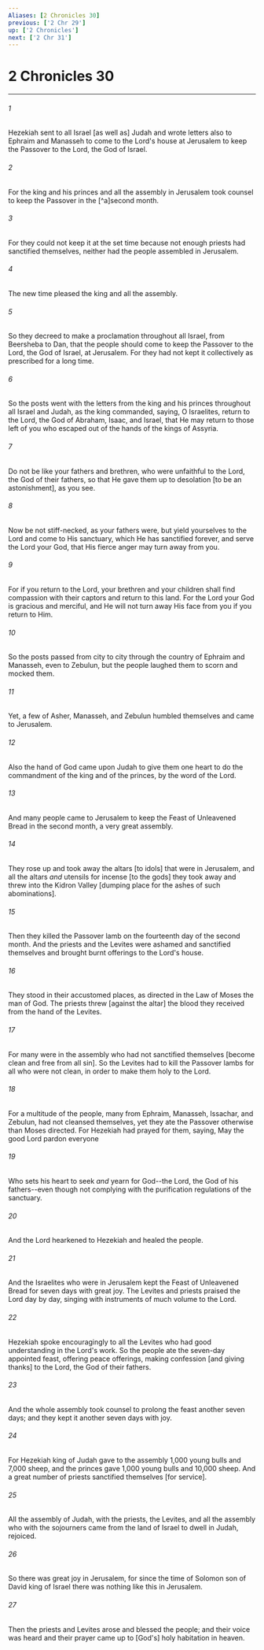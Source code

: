 ```yaml
---
Aliases: [2 Chronicles 30]
previous: ['2 Chr 29']
up: ['2 Chronicles']
next: ['2 Chr 31']
---
```

# 2 Chronicles 30

***














###### 1 






Hezekiah sent to all Israel [as well as] Judah and wrote letters also to Ephraim and Manasseh to come to the Lord's house at Jerusalem to keep the Passover to the Lord, the God of Israel. 













###### 2 






For the king and his princes and all the assembly in Jerusalem took counsel to keep the Passover in the [^a]second month. 













###### 3 






For they could not keep it at the set time because not enough priests had sanctified themselves, neither had the people assembled in Jerusalem. 













###### 4 






The new time pleased the king and all the assembly. 













###### 5 






So they decreed to make a proclamation throughout all Israel, from Beersheba to Dan, that the people should come to keep the Passover to the Lord, the God of Israel, at Jerusalem. For they had not kept it collectively as prescribed for a long time. 













###### 6 






So the posts went with the letters from the king and his princes throughout all Israel and Judah, as the king commanded, saying, O Israelites, return to the Lord, the God of Abraham, Isaac, and Israel, that He may return to those left of you who escaped out of the hands of the kings of Assyria. 













###### 7 






Do not be like your fathers and brethren, who were unfaithful to the Lord, the God of their fathers, so that He gave them up to desolation [to be an astonishment], as you see. 













###### 8 






Now be not stiff-necked, as your fathers were, but yield yourselves to the Lord and come to His sanctuary, which He has sanctified forever, and serve the Lord your God, that His fierce anger may turn away from you. 













###### 9 






For if you return to the Lord, your brethren and your children shall find compassion with their captors and return to this land. For the Lord your God is gracious and merciful, and He will not turn away His face from you if you return to Him. 













###### 10 






So the posts passed from city to city through the country of Ephraim and Manasseh, even to Zebulun, but the people laughed them to scorn and mocked them. 













###### 11 






Yet, a few of Asher, Manasseh, and Zebulun humbled themselves and came to Jerusalem. 













###### 12 






Also the hand of God came upon Judah to give them one heart to do the commandment of the king and of the princes, by the word of the Lord. 













###### 13 






And many people came to Jerusalem to keep the Feast of Unleavened Bread in the second month, a very great assembly. 













###### 14 






They rose up and took away the altars [to idols] that were in Jerusalem, and all the altars _and_ utensils for incense [to the gods] they took away and threw into the Kidron Valley [dumping place for the ashes of such abominations]. 













###### 15 






Then they killed the Passover lamb on the fourteenth day of the second month. And the priests and the Levites were ashamed and sanctified themselves and brought burnt offerings to the Lord's house. 













###### 16 






They stood in their accustomed places, as directed in the Law of Moses the man of God. The priests threw [against the altar] the blood they received from the hand of the Levites. 













###### 17 






For many were in the assembly who had not sanctified themselves [become clean and free from all sin]. So the Levites had to kill the Passover lambs for all who were not clean, in order to make them holy to the Lord. 













###### 18 






For a multitude of the people, many from Ephraim, Manasseh, Issachar, and Zebulun, had not cleansed themselves, yet they ate the Passover otherwise than Moses directed. For Hezekiah had prayed for them, saying, May the good Lord pardon everyone 













###### 19 






Who sets his heart to seek _and_ yearn for God--the Lord, the God of his fathers--even though not complying with the purification regulations of the sanctuary. 













###### 20 






And the Lord hearkened to Hezekiah and healed the people. 













###### 21 






And the Israelites who were in Jerusalem kept the Feast of Unleavened Bread for seven days with great joy. The Levites and priests praised the Lord day by day, singing with instruments of much volume to the Lord. 













###### 22 






Hezekiah spoke encouragingly to all the Levites who had good understanding in the Lord's work. So the people ate the seven-day appointed feast, offering peace offerings, making confession [and giving thanks] to the Lord, the God of their fathers. 













###### 23 






And the whole assembly took counsel to prolong the feast another seven days; and they kept it another seven days with joy. 













###### 24 






For Hezekiah king of Judah gave to the assembly 1,000 young bulls and 7,000 sheep, and the princes gave 1,000 young bulls and 10,000 sheep. And a great number of priests sanctified themselves [for service]. 













###### 25 






All the assembly of Judah, with the priests, the Levites, and all the assembly who with the sojourners came from the land of Israel to dwell in Judah, rejoiced. 













###### 26 






So there was great joy in Jerusalem, for since the time of Solomon son of David king of Israel there was nothing like this in Jerusalem. 













###### 27 






Then the priests and Levites arose and blessed the people; and their voice was heard and their prayer came up to [God's] holy habitation in heaven.
